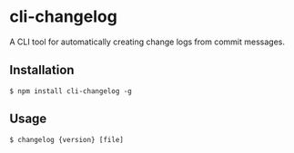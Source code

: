 # cli-changelog
A CLI tool for automatically creating change logs from commit messages.

## Installation

```shell
$ npm install cli-changelog -g
```

## Usage

```shell
$ changelog {version} [file]
```
